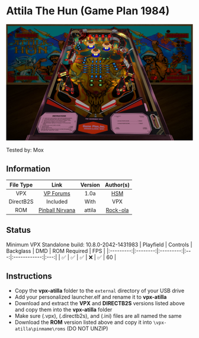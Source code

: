 # Attila The Hun (Game Plan 1984)

![Table Preview](../../images/vpx-attila-preview.png)

Tested by: Mox

## Information
| File Type | Link | Version | Author(s) | 
|:---------:|:----:|:-------:|:---------:|
| VPX | [VP Forums](https://www.vpforums.org/index.php?app=downloads&showfile=13486) | 1.0a | [HSM](https://www.vpforums.org/index.php?showuser=78127) |
| DirectB2S | Included | With | VPX |
| ROM | [Pinball Nirvana](https://pinballnirvana.com/forums/resources/attila.1539/) | attila | [Rock-ola](https://pinballnirvana.com/forums/members/rock-ola.1/) |

## Status 
Minimum VPX Standalone build: 10.8.0-2042-1431983
| Playfield | Controls | Backglass | DMD | ROM Required | FPS |
|:---------:|:--------:|:---------:|:---:|:------------:|:---:|
| :white_check_mark: | :white_check_mark: | :white_check_mark: | :x: | :white_check_mark: | 60 |

## Instructions
- Copy the **vpx-atilla** folder to the `external` directory of your USB drive
- Add your personalized launcher.elf and rename it to **vpx-atilla**
- Download and extract the **VPX** and **DIRECTB2S** versions listed above and copy them into the **vpx-atilla** folder
- Make sure (.vpx), (.directb2s), and (.ini) files are all named the same
- Download the **ROM** version listed above and copy it into `\vpx-atilla\pinmame\roms` (DO NOT UNZIP)

